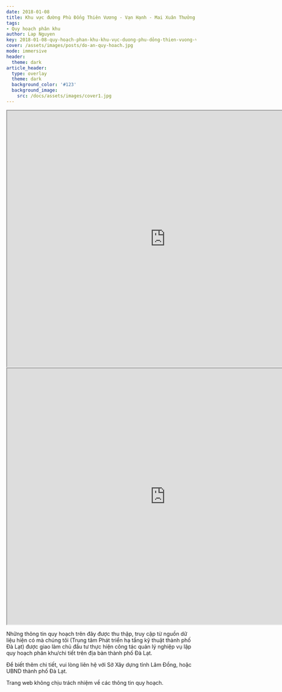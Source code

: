 ```yaml
---
date: 2018-01-08
title: Khu vực đường Phù Đổng Thiên Vương - Vạn Hạnh - Mai Xuân Thưởng - Võ Trường Toản (Khu B7)
tags:
- Quy hoạch phân khu
author: Lap Nguyen
key: 2018-01-08-quy-hoạch-phan-khu-khu-vục-duong-phu-dỏng-thien-vuong-vạn-hạnh-mai-xuan-thuỏng-võ-truong-toản-khu-b7
cover: /assets/images/posts/do-an-quy-hoach.jpg
mode: immersive
header:
  theme: dark
article_header:
  type: overlay
  theme: dark
  background_color: '#123'
  background_image: 
    src: /docs/assets/images/cover1.jpg
---
```


<iframe src="https://drive.google.com/file/d/1NjSP5PxRPpKUBzZBFVogiFsIdECoJxgE/preview" width="840" height="680"></iframe>
<!--more-->
<iframe src="https://drive.google.com/file/d/1MMVLwnkMomKJ8q6leZCcA94O8wAHTXz9/preview" width="840" height="680"></iframe>

Những thông tin quy hoạch trên đây được thu thập, truy cập từ nguồn dữ liệu hiện có mà chúng tôi (Trung tâm Phát triển hạ tầng kỹ thuật thành phố Đà Lạt) được giao làm chủ đầu tư thực hiện công tác quản lý nghiệp vụ lập quy hoạch phân khu/chi tiết trên địa bàn thành phố Đà Lạt.

Để biết thêm chi tiết, vui lòng liên hệ với Sở Xây dựng tỉnh Lâm Đồng, hoặc UBND thành phố Đà Lạt.

Trang web không chịu trách nhiệm về các thông tin quy hoạch.